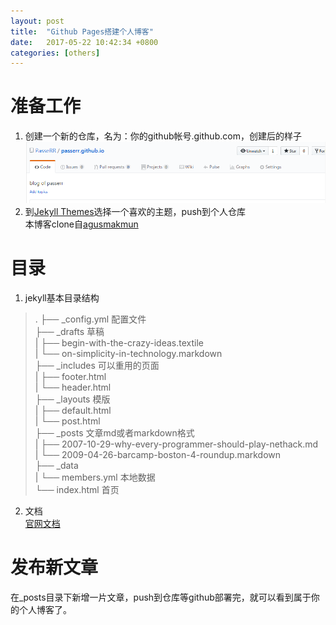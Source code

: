 ```yaml
---
layout: post
title:  "Github Pages搭建个人博客"
date:   2017-05-22 10:42:34 +0800
categories: [others]
---
```

# 准备工作
1. 创建一个新的仓库，名为：你的github帐号.github.com，创建后的样子   
![新建仓库](/images/2017-05-22/repository.png)   
2. 到[Jekyll Themes](http://jekyllthemes.org/)选择一个喜欢的主题，push到个人仓库   
本博客clone自[agusmakmun](https://github.com/agusmakmun/agusmakmun.github.io)

# 目录
1. jekyll基本目录结构  
>.
>├── _config.yml 配置文件  
>├── _drafts 草稿  
>|   ├── begin-with-the-crazy-ideas.textile  
>|   └── on-simplicity-in-technology.markdown  
>├── _includes 可以重用的页面  
>|   ├── footer.html  
>|   └── header.html  
>├── _layouts 模版  
>|   ├── default.html  
>|   └── post.html  
>├── _posts 文章md或者markdown格式  
>|   ├── 2007-10-29-why-every-programmer-should-play-nethack.md  
>|   └── 2009-04-26-barcamp-boston-4-roundup.markdown  
>├── _data   
>|   └── members.yml 本地数据  
>└── index.html 首页  
2. 文档  
[官网文档](http://jekyll.com.cn/docs/home/)

# 发布新文章
在_posts目录下新增一片文章，push到仓库等github部署完，就可以看到属于你的个人博客了。
